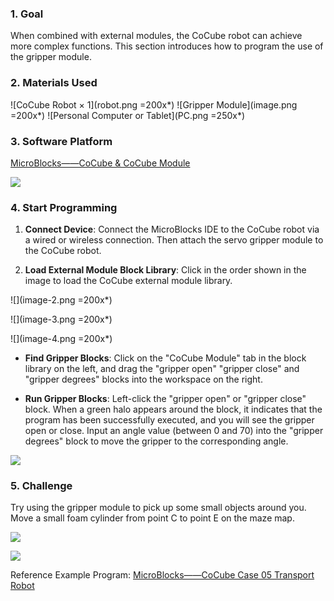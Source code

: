 ### 1. Goal

When combined with external modules, the CoCube robot can achieve more complex functions. This section introduces how to program the use of the gripper module.

### 2. Materials Used

![CoCube Robot × 1](robot.png =200x*) ![Gripper Module](image.png =200x*) ![Personal Computer or Tablet](PC.png =250x*)

### 3. Software Platform

[MicroBlocks——CoCube & CoCube Module](https://microblocks.fun/run/microblocks.html#scripts=GP%20Scripts%0Adepends%20%27CoCube%27%20%27CoCube%20Module%27)

![](image-1.png)

### 4. Start Programming

1. **Connect Device**: Connect the MicroBlocks IDE to the CoCube robot via a wired or wireless connection. Then attach the servo gripper module to the CoCube robot.

2. **Load External Module Block Library**: Click in the order shown in the image to load the CoCube external module library.

![](image-2.png =200x*)

![](image-3.png =200x*)

![](image-4.png =200x*)

* **Find Gripper Blocks**: Click on the "CoCube Module" tab in the block library on the left, and drag the "gripper open" "gripper close" and "gripper degrees" blocks into the workspace on the right.

* **Run Gripper Blocks**: Left-click the "gripper open" or "gripper close" block. When a green halo appears around the block, it indicates that the program has been successfully executed, and you will see the gripper open or close. Input an angle value (between 0 and 70) into the "gripper degrees" block to move the gripper to the corresponding angle.

![](scriptImage257997.png)

### 5. Challenge

Try using the gripper module to pick up some small objects around you. Move a small foam cylinder from point C to point E on the maze map.

![](scriptImage225548.png)

![](c7635be25d2040f3c514dd4f9c9cef5d_00_00_00-00_00_30.gif)

Reference Example Program: [MicroBlocks——CoCube Case 05 Transport Robot](https://microblocks.fun/run/microblocks.html#scripts=GP%20Scripts%0Adepends%20%27CoCube%27%20%27CoCube%20Module%27%0A%0Ascript%20408%20121%20%7B%0A%27ccmodule_gripper%20open%27%0A%27CoCube%20move%20to%27%20100%20120%2050%0A%27CoCube%20rotate%20to%20angle%27%2090%2030%0A%27ccmodule_gripper%20degree%27%2010%0A%27CoCube%20move%20to%27%20200%20150%2050%0AwaitMillis%201000%0A%27ccmodule_gripper%20open%27%0A%27CoCube%20move%20for%20msecs%27%20%27cocube%3Bbackward%27%2040%201000%0A%7D%0A%0A)